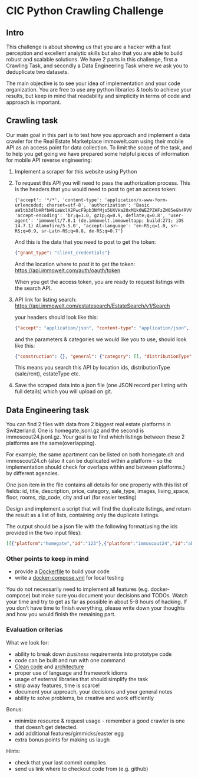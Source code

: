 # CIC Python Crawling Challenge

## Intro 

This challenge is about showing us that you are a hacker with a fast perception and excellent analytic skills but also that you are able to build robust and scalable solutions. 
We have 2 parts in this challenge, first a Crawling Task, and secondly a Data Engineering Task where we ask you to deduplicate two datasets.

The main objective is to see your idea of implementation and your code organization. You are free to use any python libraries & tools to achieve your results, but keep in mind that readability and simplicity in terms of code and approach is important.


## Crawling task
Our main goal in this part is to test how you approach and implement a data crawler for the Real Estate Marketplace immowelt.com using their mobile API as an access point for data collection. To limit the scope of the task, and to help you get going we have prepared some helpful pieces of information for mobile API reverse engineering:

1. Implement a scraper for this website using Python
2. To request this API you will need to pass the authorization process. This is the headers that you would need to post to get an access token:

   ```
   {'accept': '*/*', 'content-type': 'application/x-www-form-urlencoded; charset=utf-8', 'authorization': 'Basic aW1tb3dlbHRfbW9iaWxlX2FwcF9pb3NfMjo5UXVHa20xM1k0WEZPZHFzZW05eGh4RVVKejR2UWdEWA==', 'accept-encoding': 'br;q=1.0, gzip;q=0.9, deflate;q=0.8', 'user-agent': 'immowelt/7.8.1 (de.immowelt.immoweltapp; build:271; iOS 14.7.1) Alamofire/5.5.0', 'accept-language': 'en-RS;q=1.0, sr-RS;q=0.9, sr-Latn-RS;q=0.8, de-RS;q=0.7'}
   ```
   
   And this is the data that you need to post to get the token:
    ```json
    {"grant_type": "client_credentials"}
    ```
    And the location where to post it to get the token:
    https://api.immowelt.com/auth/oauth/token
    
    When you get the access token, you are ready to request listings with the search API.
3. API link for listing search: 
    https://api.immowelt.com/estatesearch/EstateSearch/v1/Search
    
    your headers should look like this:
    ```json
    {"accept": "application/json", "content-type": "application/json", "accept-language": "en-RS;q=1.0, sr-RS;q=0.9, sr-Latn-RS;q=0.8, de-RS;q=0.7", "accept-encoding": "br;q=1.0, gzip;q=0.9, deflate;q=0.8", "content-length": "224", "user-agent": "immowelt/7.8.1 (de.immowelt.immoweltapp; build:271; iOS 14.7.1) Alamofire/5.5.0", "authorization": "Bearer <access_token>", "Content-Type": "application/json"}
    ```
    and the parameters & categories we would like you to use, should look like this:
    ```json
    {"construction": {}, "general": {"category": [], "distributionType": "ZUR_MIETE", "equipment": [], "estateType": ["WOHNUNG", "LAND_FORSTWIRTSCHAFT", "WOHNGEMEINSCHAFT", "GARAGE_STELLPLATZ", "GASTRONOMIE_HOTEL", "HALLEN_INDUSTRIEFLAECHE", "HAUS", "BUERO_PRAXISFLAECHE", "GRUNDSTUECK", "SONSTIGES", "LADENFLAECHE", "WOHNEN_AUF_ZEIT", "GEWERBE_GRUNDSTUECK", "RENDITEOBJEKT"]}, "location": {"geo": {"locationId": [516424, 518004, 518044, 517940]}}, "offset": "0", "pagesize": "5000", "pricing": {}, "sort": "SortByCreateDate"}
    ```
    This means you search this API by location ids, distributionType (sale/rent), estateType etc. 
    
4. Save the scraped data into a json file (one JSON record per listing with full details) which you will upload on git.
 

## Data Engineering task

You can find 2 files with data from 2 biggest real estate platforms in Switzerland.
One is homegate.jsonl.gz and the second is immoscout24.jsonl.gz. Your goal is to find which listings between these 2 platforms are the same(overlapping). 

For example, the same apartment can be listed on both homegate.ch and immoscout24.ch (also it can be duplicated within a platform - so the implementation should check for overlaps within and between platforms.) by different agencies.

One json item in the file contains all details for one property with this list of fields:
id, title, description, price, category, sale_type, images, living_space, floor, rooms, zip_code, city and url (for easier testing)

Design and implement a script that will find the duplicate listings, and return the result as a list of lists, containing only the duplicate listings.

The output should be a json file with the following format(using the ids provided in the two input files):
```json
[[{"platform":"homegate","id":"123"},{"platform":"immoscout24","id":"abc"}],[{"platform":"homegate","id":"123"},{"platform":"immoscout24","id":"abc"},{"platform":"homegate","id":"456"}]]
```


 

### Other points to keep in mind

- provide a [Dockerfile](https://docs.docker.com/engine/reference/builder/) to build your code
- write a [docker-compose.yml](https://docs.docker.com/compose/) for local testing

You do not necessarily need to implement all features (e.g. docker-compose) but make sure you document your decisions and TODOs. Watch your time and try to get as far as possible in about 5-8 hours of hacking. If you don’t have time to finish everything, please write down your thoughts and how you would finish the remaining part.


### Evaluation criterias

What we look for:

- ability to break down *business* requirements into prototype code
- code can be built and run with one command
- [Clean code](https://www.amazon.com/Clean-Coder-Conduct-Professional-Programmers/dp/0137081073/) and [architecture](https://www.amazon.com/Clean-Architecture-Craftsmans-Software-Structure/dp/0134494164/)
- proper use of language and framework idioms
- usage of external libraries that should simplify the task
- strip away features, time is scarce!
- document your approach, your decisions and your general notes
- ability to solve problems, be creative and work efficiently

Bonus:
- minimize resource & request usage - remember a good crawler is one that doesn’t get detected.
- add additional features/gimmicks/easter egg
- extra bonus points for making us laugh

Hints:
- check that your last commit compiles
- send us link where to checkout code from (e.g. github)

